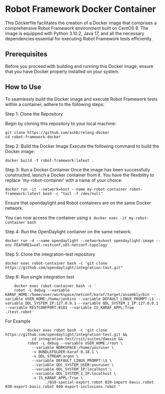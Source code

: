 # Robot Framework Docker Container

This Dockerfile facilitates the creation of a Docker image that comprises a comprehensive Robot Framework environment built on CentOS 8. The image is equipped with Python 3.10.2, Java 17, and all the necessary dependencies essential for executing Robot Framework tests efficiently.

## Prerequisites

Before you proceed with building and running this Docker image, ensure that you have Docker properly installed on your system.

## How to Use

To seamlessly build the Docker image and execute Robot Framework tests within a container, adhere to the following steps:

Step 1: Clone the Repository

Begin by cloning this repository to your local machine:

```
git clone https://github.com/askb/releng-docker
cd robot-framework-docker
```
Step 2: Build the Docker Image
Execute the following command to build the Docker image:

```
docker build -t robot-framework:latest .
```

Step 3: Run a Docker Container
Once the image has been successfully constructed, launch a Docker container from it. You have the flexibility to replace 'my-robot-container' with a name of your choice:
```
docker run -it --network=host --name my-robot-container robot-framework:latest bash -c "tail -f /dev/null"
```
Ensure that opendaylight and Robot containers are on the same Docker network.

You can now access the container using 
`$ docker exec -it my-robot-container bash ` 

Step 4: Run the OpenDaylight container on the same network.
```
docker run -d --name opendaylight --network=host opendaylight-image --env FEATURES=odl-restconf,odl-netconf-topology 
```
Step 5: Clone the integration-test repository
```
docker exec robot-container bash -c 'git clone https://github.com/opendaylight/integration-test.git"
```
Step 6: Run single integration test
```
    docker exec robot-container bash -c '
    robot -L debug --variable KARAF_HOME:/home/user/workspace/netconf/karaf/target/assembly/bin --variable USER_HOME:/home/jenkins --variable DEFAULT_LINUX_PROMPT:\$ --variable ODL_SYSTEM_IP:127.0.0.1 --variable ODL_SYSTEM_1_IP:127.0.0.1 --variable RESTCONFPORT:8181 --variable IS_KARAF_APPL:True ./test.robot'
```
For Example 
```
          docker exec robot bash -c 'git clone https://github.com/opendaylight/integration-test.git &&       
            cd integration-test/csit/suites/daexim && 
          robot -L debug --variable USER_HOME:/root \
            --variable WORKSPACE:/home/youruser \
            -v BUNDLEFOLDER:karaf-0.18.1 \
            -v ODL_STREAM:argon \
            --variable DEFAULT_LINUX_PROMPT:\$ \
            --variable ODL_SYSTEM_USER:youruser \
            --variable ODL_SYSTEM_IP:localhost \
            --variable ODL_SYSTEM_1_IP:localhost \
            -v IS_KARAF_APPL:True \
                  ./010-special-export.robot 020-import-basic.robot 030-export-basic.robot 040-export-inclusions.robot '
```
